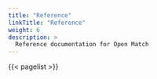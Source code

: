 ```yaml
---
title: "Reference"
linkTitle: "Reference"
weight: 6
description: >
  Reference documentation for Open Match
---
```


{{< pagelist >}}
